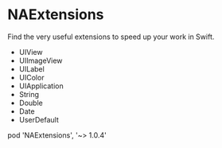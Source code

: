 # NAExtensions
Find the very useful extensions to speed up your work in Swift.

* UIView
* UIImageView
* UILabel
* UIColor
* UIApplication
* String
* Double
* Date
* UserDefault

pod 'NAExtensions', '~> 1.0.4'
